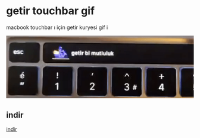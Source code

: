 # getir touchbar gif

macbook touchbar ı için getir kuryesi gif i

![getir touchbar](https://raw.githubusercontent.com/yldrmzffr/getirTouchBar/main/image.gif)

## indir

[indir](https://raw.githubusercontent.com/yldrmzffr/getirTouchBar/main/getirTouchBar.app/)

